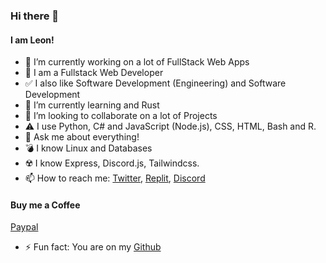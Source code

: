 ### Hi there 👋
#### I am Leon!
- 🔭 I’m currently working on a lot of FullStack Web Apps
- :dizzy: I am a Fullstack Web Developer
- :white_check_mark: I also like Software Development (Engineering) and Software Development
- 🌱 I’m currently learning and Rust
- 👯 I’m looking to collaborate on a lot of Projects
- :warning: I use Python, C# and JavaScript (Node.js), CSS, HTML, Bash and R.
- 💬 Ask me about everything!
- :bomb: I know Linux and Databases
- :radioactive: I know Express, Discord.js, Tailwindcss.
- 📫 How to reach me: 
[Twitter](https://twitter.com/Leon130109),
[Replit](https://replit.com/@Leonstudios),
[Discord](https://discord.com/users/967709849259499564)
#### Buy me a Coffee
[Paypal](https://www.paypal.com/paypalme/leonzampa)
- ⚡ Fun fact: You are on my 
[Github](https://github.com/Leon0b1101) <br>

